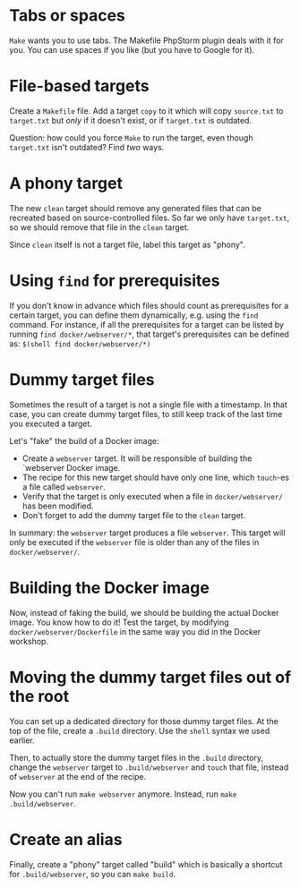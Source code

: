 # Tabs or spaces

`Make` wants you to use tabs. The Makefile PhpStorm plugin deals with it for you. You can use spaces if you like (but you have to Google for it).

# File-based targets

Create a `Makefile` file. Add a target `copy` to it which will copy `source.txt` to `target.txt` but *only* if it doesn't exist, or if `target.txt` is outdated.

Question: how could you force `Make` to run the target, even though `target.txt` isn't outdated? Find *two* ways.

# A phony target

The new `clean` target should remove any generated files that can be recreated based on source-controlled files. So far we only have `target.txt`, so we should remove that file in the `clean` target.

Since `clean` itself is not a target file, label this target as "phony".

# Using `find` for prerequisites

If you don't know in advance which files should count as prerequisites for a certain target, you can define them dynamically, e.g. using the `find` command. For instance, if all the prerequisites for a target can be listed by running `find docker/webserver/*`, that target's prerequisites can be defined as: `$(shell find docker/webserver/*)`

# Dummy target files

Sometimes the result of a target is not a single file with a timestamp. In that case, you can create dummy target files, to still keep track of the last time you executed a target.

Let's "fake" the build of a Docker image:

- Create a `webserver` target. It will be responsible of building the `webserver Docker image. 
- The recipe for this new target should have only one line, which `touch`-es a file called `webserver`.
- Verify that the target is only executed when a file in `docker/webserver/` has been modified.
- Don't forget to add the dummy target file to the `clean` target.

In summary: the `webserver` target produces a file `webserver`. This target will only be executed if the `webserver` file is older than any of the files in `docker/webserver/`. 

# Building the Docker image

Now, instead of faking the build, we should be building the actual Docker image. You know how to do it!
Test the target, by modifying `docker/webserver/Dockerfile` in the same way you did in the Docker workshop.

# Moving the dummy target files out of the root

You can set up a dedicated directory for those dummy target files. At the top of the file, create a `.build` directory. Use the `shell` syntax we used earlier.

Then, to actually store the dummy target files in the `.build` directory, change the `webserver` target to `.build/webserver` and `touch` that file, instead of `webserver` at the end of the recipe.

Now you can't run `make webserver` anymore. Instead, run `make .build/webserver`.

# Create an alias

Finally, create a "phony" target called "build" which is basically a shortcut for `.build/webserver`, so you can `make build`.

